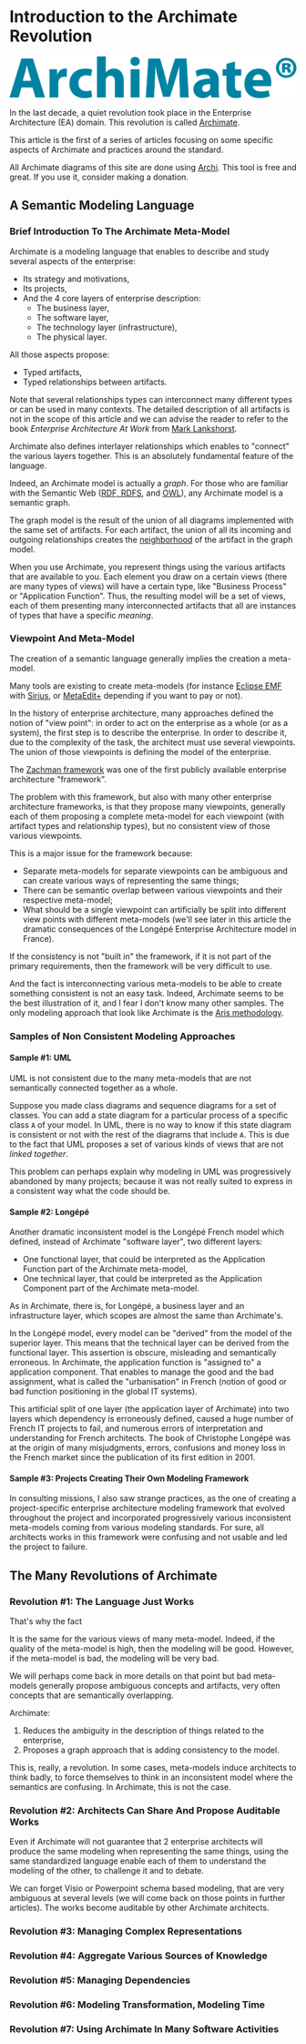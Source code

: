 # Introduction to the Archimate Revolution

![Archimate logo](../images/archimate.png) 

In the last decade, a quiet revolution took place in the Enterprise Architecture (EA) domain. This revolution is called [Archimate](http://www.opengroup.org/subjectareas/enterprise/archimate).

This article is the first of a series of articles focusing on some specific aspects of Archimate and practices around the standard.

All Archimate diagrams of this site are done using [Archi](https://www.archimatetool.com/). This tool is free and great. If you use it, consider making a donation.

## A Semantic Modeling Language

### Brief Introduction To The Archimate Meta-Model

Archimate is a modeling language that enables to describe and study several aspects of the enterprise:

  * Its strategy and motivations,
  * Its projects,
  * And the 4 core layers of enterprise description:
    * The business layer,
    * The software layer,
    * The technology layer (infrastructure),
    * The physical layer.

All those aspects propose:

  * Typed artifacts,
  * Typed relationships between artifacts.

Note that several relationships types can interconnect many different types or can be used in many contexts. The detailed description of all artifacts is not in the scope of this article and we can advise the reader to refer to the book *Enterprise Architecture At Work* from [Mark Lankshorst](https://en.wikipedia.org/wiki/Marc_Lankhorst).

Archimate also defines interlayer relationships which enables to "connect" the various layers together. This is an absolutely fundamental feature of the language.

Indeed, an Archimate model is actually a *graph*. For those who are familiar with the Semantic Web ([RDF, RDFS](https://en.wikipedia.org/wiki/Resource_Description_Framework), and [OWL](https://en.wikipedia.org/wiki/Web_Ontology_Language)), any Archimate model is a semantic graph.

The graph model is the result of the union of all diagrams implemented with the same set of artifacts. For each artifact, the union of all its incoming and outgoing relationships creates the [neighborhood](https://en.wikipedia.org/wiki/Neighbourhood_(graph_theory)) of the artifact in the graph model.

When you use Archimate, you represent things using the various artifacts that are available to you. Each element you draw on a certain views (there are many types of views) will have a certain type, like "Business Process" or "Application Function". Thus, the resulting model will be a set of views, each of them presenting many interconnected artifacts that all are instances of types that have a specific *meaning*.

### Viewpoint And Meta-Model

The creation of a semantic language generally implies the creation a meta-model.

Many tools are existing to create meta-models (for instance [Eclipse EMF](https://www.eclipse.org/modeling/emf/) with [Sirius](http://www.eclipse.org/sirius/), or [MetaEdit+](https://www.metacase.com/mep/) depending if you want to pay or not).

In the history of enterprise architecture, many approaches defined the notion of "view point": in order to act on the enterprise as a whole (or as a system), the first step is to describe the enterprise. In order to describe it, due to the complexity of the task, the architect must use several viewpoints. The union of those viewpoints is defining the model of the enterprise.

The [Zachman framework](https://en.wikipedia.org/wiki/Zachman_Framework) was one of the first publicly available enterprise architecture "framework".

The problem with this framework, but also with many other enterprise architecture frameworks, is that they propose many viewpoints, generally each of them proposing a complete meta-model for each viewpoint (with artifact types and relationship types), but no consistent view of those various viewpoints.

This is a major issue for the framework because:

  * Separate meta-models for separate viewpoints can be ambiguous and can create various ways of representing the same things;
  * There can be semantic overlap between various viewpoints and their respective meta-model;
  * What should be a single viewpoint can artificially be split into different view points with different meta-models (we'll see later in this article the dramatic consequences of the Longépé Enterprise Architecture model in France).

If the consistency is not "built in" the framework, if it is not part of the primary requirements, then the framework will be very difficult to use.

And the fact is interconnecting various meta-models to be able to create something consistent is not an easy task. Indeed, Archimate seems to be the best illustration of it, and I fear I don't know many other samples. The only modeling approach that look like Archimate is the [Aris methodology](https://en.wikipedia.org/wiki/Architecture_of_Integrated_Information_Systems).

### Samples of Non Consistent Modeling Approaches

#### Sample #1: UML

UML is not consistent due to the many meta-models that are not semantically connected together as a whole.

Suppose you made class diagrams and sequence diagrams for a set of classes. You can add a state diagram for a particular process of a specific class `A` of your model. In UML, there is no way to know if this state diagram is consistent or not with the rest of the diagrams that include `A`. This is due to the fact that UML proposes a set of various kinds of views that are not *linked together*.

This problem can perhaps explain why modeling in UML was progressively abandoned by many projects; because it was not really suited to express in a consistent way what the code should be.

#### Sample #2: Longépé

Another dramatic inconsistent model is the Longépé French model which defined, instead of Archimate "software layer", two different layers:

  * One functional layer, that could be interpreted as the Application Function part of the Archimate meta-model,
  * One technical layer, that could be interpreted as the Application Component part of the Archimate meta-model.

As in Archimate, there is, for Longépé, a business layer and an infrastructure layer, which scopes are almost the same than Archimate's.

In the Longépé model, every model can be "derived" from the model of the superior layer. This means that the technical layer can be derived from the functional layer. This assertion is obscure, misleading and semantically erroneous. In Archimate, the application function is "assigned to" a application component. That enables to manage the good and the bad assignment, what is called the "urbanisation" in French (notion of good or bad function positioning in the global IT systems).

This artificial split of one layer (the application layer of Archimate) into two layers which dependency is erroneously defined, caused a huge number of French IT projects to fail, and numerous errors of interpretation and understanding for French architects. The book of Christophe Longépé was at the origin of many misjudgments, errors, confusions and money loss in the French market since the publication of its first edition in 2001.

#### Sample #3: Projects Creating Their Own Modeling Framework

In consulting missions, I also saw strange practices, as the one of creating a project-specific enterprise architecture modeling framework that evolved throughout the project and incorporated progressively various inconsistent meta-models coming from various modeling standards. For sure, all architects works in this framework were confusing and not usable and led the project to failure.

## The Many Revolutions of Archimate

### Revolution #1: The Language Just Works

That's why the fact 

It is the same for the various views of many meta-model. Indeed, if the quality of the meta-model is high, then the modeling will be good. However, if the meta-model is bad, the modeling will be very bad.

We will perhaps come back in more details on that point but bad meta-models generally propose ambiguous concepts and artifacts, very often concepts that are semantically overlapping.

Archimate:

  1. Reduces the ambiguity in the description of things related to the enterprise,
  1. Proposes a graph approach that is adding consistency to the model.

This is, really, a revolution. In some cases, meta-models induce architects to think badly, to force themselves to think in an inconsistent model where the semantics are confusing. In Archimate, this is not the case.

### Revolution #2: Architects Can Share And Propose Auditable Works

Even if Archimate will not guarantee that 2 enterprise architects will produce the same modeling when representing the same things, using the same standardized language enable each of them to understand the modeling of the other, to challenge it and to debate.

We can forget Visio or Powerpoint schema based modeling, that are very ambiguous at several levels (we will come back on those points in further articles). The works become auditable by other Archimate architects.

### Revolution #3: Managing Complex Representations



### Revolution #4: Aggregate Various Sources of Knowledge


### Revolution #5: Managing Dependencies


### Revolution #6: Modeling Transformation, Modeling Time


### Revolution #7: Using Archimate In Many Software Activities












